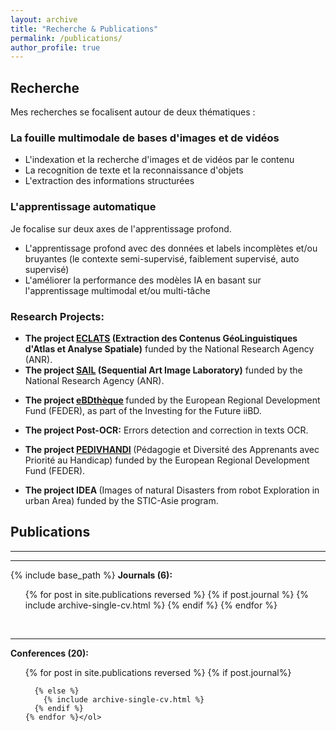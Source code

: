 ```yaml
---
layout: archive
title: "Recherche & Publications"
permalink: /publications/
author_profile: true
---
```


## Recherche

Mes recherches se focalisent autour de deux thématiques :

### La fouille multimodale de bases d'images et de vidéos
<!-- Au cours de ma thèse, j'ai pu approfondir mes connaissances dans le domaine de l'indexation et de la recherche interactive d'images par le contenu au travers du projet IDEA (avec les professeurs Jean-Marc Ogier, Salvatore Tabbone et Alain Boucherde l’AUF). Pendant cette période, j'ai réalisé plusieurs recherches: 1) L'extraction des caractéristiques visuelles utilisé dans le domaine de la recherche par le contenu (signatures globales, signatures locales) ; 2) le développement de méthodes de recherche interactive d'images à court-terme ; 3) le développement de méthodes d'indexation et de recherche interactive d'images à long-terme.

Par la suite, dans le projet PEDIVHANDI avec Pr. Jean-Marc Ogier, mon objectif était d'explorer des méthodes d'indexation et de recherche multimodale de vidéos de cours. J'ai travaillé également avec différentes techniques  de traitement d'images : l'analyse de la mise en page, la séparation objets/fond, la détection de texte et de graphiques.   -->

<!-- Je travaille actuellement sur l'analyse multimodal des document images.  -->

+ L'indexation et la recherche d'images et de vidéos par le contenu
+ La recognition de texte et la reconnaissance d'objets
+ L'extraction des informations structurées 


### L'apprentissage automatique 

<!-- Le laboratoire L3i, reconnu au niveau international sur l’analyse de document, a lancé en 2011 le projet e-bdthèque dont l’objectif est de valoriser les corpus de Bande Dessiné numérisées. J'ai commencé mon deuxieme postdoc dans l'équipe BD en 04/2016 (avec le prof. Jean-Christophe Burie, prof. Arnaud Revel et prof Karell Bertet). Dans ce contexte, j'ai travaillé principalement sur la détection automatique de cases de BD, de bulles, de dialogues, du texte, des personnages, des décors et l'analyse du contenu semantique. Je construis des algorithmes d’analyse d'images se basant sur l'apprentissage profond, en les combinant avec des algorithmes de traitement d'images classique, et priotiser le contexte semi-supervisé. -->

<!-- Depuis 04/2016, je suis intéréssé par la nouvelle tendance de l'apprentissage profond. En participant au Labcom SAIL du prof. Jean-Christophe Burie et au projet ECLATS avec Pr. Véronique Eglin, je commence à me tourner vers ce nouvelle approche qui ouvrent de nouvelles opportunités pour l'analyse de données. -->
<!-- de Bande Dessiné numérisées : la détection automatique de cases de BD, de bulles, de dialogues, du texte, des personnages et des décors.  -->
<!-- En pratique, je construis des algorithmes d’analyse d'images de BD se basant sur l'apprentissage profond, en les combinant avec des algorithmes de traitement d'images classique, et priotiser le contexte semi-supervisé, faiblement supervisé. -->

Je focalise sur deux axes de l'apprentissage profond. 

+ L'apprentissage profond avec des données et labels incomplètes et/ou bruyantes (le contexte semi-supervisé, faiblement supervisé, auto supervisé)
+ L'améliorer la performance des modèles IA en basant sur l'apprentissage multimodal et/ou multi-tâche


<!-- Je participe également au groupe de recherche du prof. Antoine Doucet sur la détection et la correction de textes OCR (Optical Character Recognition).  -->

### Research Projects:

+ <b>The project [ECLATS](http://eclats.imag.fr/) (Extraction des Contenus GéoLinguistiques d'Atlas et Analyse Spatiale)</b> funded by the National Research Agency (ANR).
+ <b>The project [SAIL](https://sail.univ-lr.fr/) (Sequential Art Image Laboratory)</b> funded by the National Research Agency (ANR).
<!-- L'objectif est d'obtenir une description sémantique précise des albums, des pages et des cases tant au niveau géométrique (structure des pages) que textuel (compréhension du texte) et graphique (éléments visuels)des Bande Dessiné numérisées (Comics, Mangas et Webtoons). -->
+ <b>The project [eBDthèque](http://ebdtheque.univ-lr.fr/) </b>  funded by the European Regional Development Fund (FEDER), as part of the Investing for the Future iiBD.
 <!-- dans le cadre de l’Investissement d’Avenir iiBD. L’objectif est de valoriser les corpus de Bande Dessiné numérisées. -->
+ <b>The project Post-OCR:</b>  Errors detection and correction in texts OCR. 
<!-- la correction de textes OCR (Optical Character Recognition). Normalement, la reconnaissance de textes n’étant pas parfaite, une étape de post-traitement est nécessaire pour améliorer le texte.  -->
+ <b>The project [PEDIVHANDI](http://pedivhandi.univ-lr.fr/) </b>  (Pédagogie et Diversité des Apprenants avec Priorité au Handicap) funded by the European Regional Development Fund (FEDER).
<!-- L’idée principale était d’analyser les contenus audiovisuels et documentaires par des techniques issues de l’analyse du signal et de l’image. Ces contenus multimédia sont le résultat de l’acquisition par différentes modalités : webcam issues de tablettes ou de PC, flux vidéo issus d’un système de visio-conférence… -->
+ <b>The project IDEA </b>  (Images of natural Disasters from robot Exploration in urban Area) funded by the STIC-Asie program.
 <!-- se positionnait sur le thème du traitement d’images et l’extraction de contenu pour la gestion des informations collectées par des robots patrouillant dans les zones urbaines dans une situation de post-catastrophe. -->

<!-- ### Collaborations externes:
+ Pr. Antoine Doucet, Dr. Mikael Coustaty, Dr. Hai Nguyen (Université de La Rochelle, France)
+ Pr. Adam Jatowt (Kyoto University; Japan)
+ Pr. Huan Nguyen (Middlesex University)
+ Dr. Lili Jiang, Dr. Son Vu (Deep Data Mining group, Umeå University, Sweden)
+ Dr. Thanh Vu (Oracle, Australia)
+ Dr. Anh Bui (Purchease company)
+ Dr. Minh-Son Dao (NICT, Japan)
+ Dr. Kien Dao (MICA Institute, Vietnam) -->

## Publications 

<!-- {% if author.googlescholar %} -->
<!-- La plupart de ces publications se trouvent également sur mon <u><a href="{{author.googlescholar}}">profil Google Scholar</a>.</u> -->
<!-- {% endif %} -->

<!-- <br>If you like the format of the preprints included here, see <u><a href="https://github.com/brenhinkeller/preprint-template.tex">preprint-template.tex</a></u> -->

---

<!-- <b>Working papers (3): </b>
<ol>
<li>Manga-MTL: multimodal multitask transfer learning for mangas (paper submitted)</li>
<li>Competition: Multimodal image document recognition for vietnamese receipts (paper accepted)</li>
<li>Competition: Multimodal Emotion Recognition on Comics scenes (in progress, 113 registered participants, 17 teams on leaderboard)</li>
</ol>
<br/> -->

---
{% include base_path %}
<b>Journals (6): </b>
<br/>
  <ol>
    {% for post in site.publications reversed %}
      {% if post.journal %}
        {% include archive-single-cv.html %}
      {% endif %}
    {% endfor %}
  </ol>
<br/>

---
<b>Conferences (20):</b>
<br/>
<ol>{% for post in site.publications reversed %}
      {% if post.journal%}
        
      {% else %}
        {% include archive-single-cv.html %}
      {% endif %}
    {% endfor %}</ol>
<br/>
